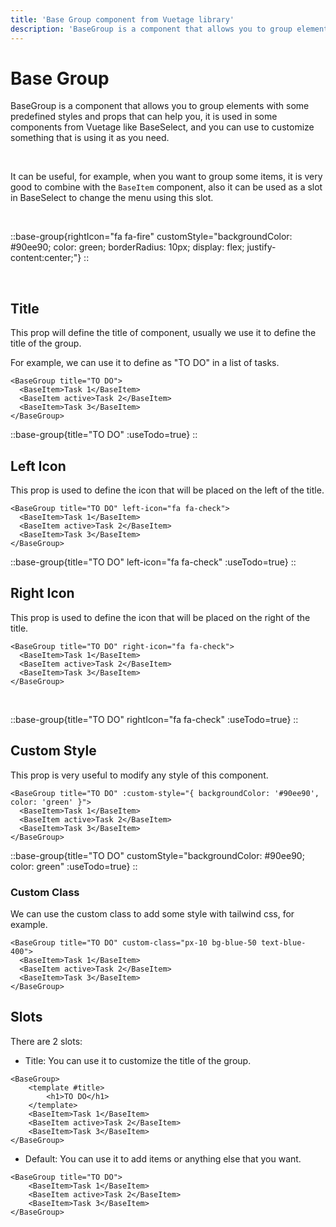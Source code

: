 ```yaml
---
title: 'Base Group component from Vuetage library'
description: 'BaseGroup is a component that allows you to group elements with some predefined styles and props that can help you, it is been used in some components from Vuetage, and you can use to customize something that is using it as you need.'
---
```


# Base Group

BaseGroup is a component that allows you to group elements with some predefined styles and props that can help you, it is used in some components from Vuetage like BaseSelect, and you can use to customize something that is using it as you need.

<br>

It can be useful, for example, when you want to group some items, it is very good to combine with the `BaseItem` component, also it can be used as a slot in BaseSelect to change the menu using this slot.

<br>

::base-group{rightIcon="fa fa-fire" customStyle="backgroundColor: #90ee90; color: green; borderRadius: 10px; display: flex; justify-content:center;"}
::

<br>

## Title

This prop will define the title of component, usually we use it to define the title of the group.

For example, we can use it to define as "TO DO" in a list of tasks.

```vue
<BaseGroup title="TO DO">
  <BaseItem>Task 1</BaseItem>
  <BaseItem active>Task 2</BaseItem>
  <BaseItem>Task 3</BaseItem>
</BaseGroup>
```

::base-group{title="TO DO" :useTodo=true}
::

## Left Icon

This prop is used to define the icon that will be placed on the left of the title.

```vue
<BaseGroup title="TO DO" left-icon="fa fa-check">
  <BaseItem>Task 1</BaseItem>
  <BaseItem active>Task 2</BaseItem>
  <BaseItem>Task 3</BaseItem>
</BaseGroup>
```

::base-group{title="TO DO" left-icon="fa fa-check" :useTodo=true}
::

## Right Icon

This prop is used to define the icon that will be placed on the right of the title.

```vue
<BaseGroup title="TO DO" right-icon="fa fa-check">
  <BaseItem>Task 1</BaseItem>
  <BaseItem active>Task 2</BaseItem>
  <BaseItem>Task 3</BaseItem>
</BaseGroup>
```

<br>

::base-group{title="TO DO" rightIcon="fa fa-check" :useTodo=true}
::

## Custom Style

This prop is very useful to modify any style of this component.

```vue
<BaseGroup title="TO DO" :custom-style="{ backgroundColor: '#90ee90', color: 'green' }">
  <BaseItem>Task 1</BaseItem>
  <BaseItem active>Task 2</BaseItem>
  <BaseItem>Task 3</BaseItem>
</BaseGroup>
```

::base-group{title="TO DO" customStyle="backgroundColor: #90ee90; color: green" :useTodo=true}
::

### Custom Class

We can use the custom class to add some style with tailwind css, for example.

```vue
<BaseGroup title="TO DO" custom-class="px-10 bg-blue-50 text-blue-400">
  <BaseItem>Task 1</BaseItem>
  <BaseItem active>Task 2</BaseItem>
  <BaseItem>Task 3</BaseItem>
</BaseGroup>
```

## Slots

There are 2 slots:

- Title: You can use it to customize the title of the group.

```vue
<BaseGroup>
    <template #title>
        <h1>TO DO</h1>
    </template>
    <BaseItem>Task 1</BaseItem>
    <BaseItem active>Task 2</BaseItem>
    <BaseItem>Task 3</BaseItem>
</BaseGroup>
```

- Default: You can use it to add items or anything else that you want.

```vue
<BaseGroup title="TO DO">
    <BaseItem>Task 1</BaseItem>
    <BaseItem active>Task 2</BaseItem>
    <BaseItem>Task 3</BaseItem>
</BaseGroup>
```